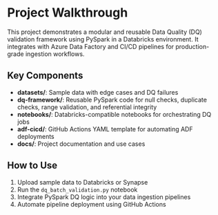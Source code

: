 # Project Walkthrough

This project demonstrates a modular and reusable Data Quality (DQ) validation framework using PySpark in a Databricks environment. It integrates with Azure Data Factory and CI/CD pipelines for production-grade ingestion workflows.

## Key Components

- **datasets/**: Sample data with edge cases and DQ failures
- **dq-framework/**: Reusable PySpark code for null checks, duplicate checks, range validation, and referential integrity
- **notebooks/**: Databricks-compatible notebooks for orchestrating DQ jobs
- **adf-cicd/**: GitHub Actions YAML template for automating ADF deployments
- **docs/**: Project documentation and use cases

## How to Use

1. Upload sample data to Databricks or Synapse
2. Run the `dq_batch_validation.py` notebook
3. Integrate PySpark DQ logic into your data ingestion pipelines
4. Automate pipeline deployment using GitHub Actions
